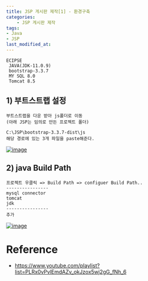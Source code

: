 ```yaml
---
title: JSP 게시판 제작[1] - 환경구축
categories:	
    - JSP 게시판 제작
tags: 
- Java
- JSP
last_modified_at:
---
```


```
ECIPSE
 JAVA(JDK-11.0.9)
 bootstrap-3.3.7
 MY SQL 8.0
 Tomcat 8.5
```

## 1) 부트스트랩 설정

```
부트스트랩을 다운 받아 js폴더로 이동
(아래 JSP는 임의로 만든 프로젝트 폴더)

C:\JSP\bootstrap-3.3.7-dist\js
해당 경로에 있는 3개 파일을 paste해준다.
```

[![image](https://user-images.githubusercontent.com/49560745/98509587-cfba3500-22a4-11eb-8f39-5d698942d441.png)](https://user-images.githubusercontent.com/49560745/98509587-cfba3500-22a4-11eb-8f39-5d698942d441.png)

## 2) java Build Path

```
프로젝트 우클릭 => Build Path => configuer Build Path..
----------------
mysql connector
tomcat
jdk
----------------
추가
```

[![image](https://user-images.githubusercontent.com/49560745/98509722-0ee88600-22a5-11eb-9207-7be69aa70ea2.png)](https://user-images.githubusercontent.com/49560745/98509722-0ee88600-22a5-11eb-9207-7be69aa70ea2.png)

# Reference

- https://www.youtube.com/playlist?list=PLRx0vPvlEmdAZv_okJzox5wj2gG_fNh_6